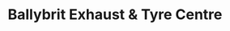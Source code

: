 ---
title: "Ballybrit Exhaust & Tyre Centre"
url: /galway/ballybrit-exhaust-and-tyre-centre/
shop: tyres
---